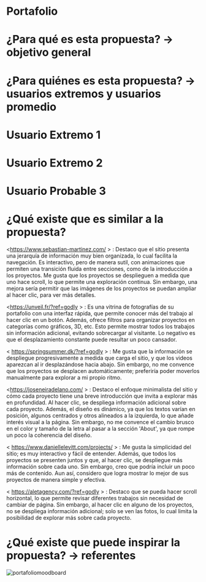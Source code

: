 # Portafolio
# ¿Para qué es esta propuesta? → objetivo general  
# ¿Para quiénes es esta propuesta? → usuarios extremos y usuarios promedio 
# Usuario Extremo 1
# Usuario Extremo 2 
# Usuario Probable 3 
# ¿Qué existe que es similar a la propuesta? 
<https://www.sebastian-martinez.com/ > : Destaco que el sitio presenta una jerarquía de información muy bien organizada, lo cual facilita la navegación. Es interactivo, pero de manera sutil, con animaciones que permiten una transición fluida entre secciones, como de la introducción a los proyectos. Me gusta que los proyectos se desplieguen a medida que uno hace scroll, lo que permite una exploración continua. Sin embargo, una mejora sería permitir que las imágenes de los proyectos se puedan ampliar al hacer clic, para ver más detalles. 

<https://unveil.fr/?ref=godly > : Es una vitrina de fotografías de su portafolio con una interfaz rápida, que permite conocer más del trabajo al hacer clic en un botón. Además, ofrece filtros para organizar proyectos en categorías como gráficos, 3D, etc. Esto permite mostrar todos los trabajos sin información adicional, evitando sobrecargar al visitante. Lo negativo es que el desplazamiento constante puede resultar un poco cansador. 

< https://springsummer.dk/?ref=godly > : Me gusta que la información se despliegue progresivamente a medida que carga el sitio, y que los videos aparezcan al ir desplazándose hacia abajo. Sin embargo, no me convence que los proyectos se desplacen automáticamente; preferiría poder moverlos manualmente para explorar a mi propio ritmo. 

<https://joseneiradelano.com/ > : Destaco el enfoque minimalista del sitio y cómo cada proyecto tiene una breve introducción que invita a explorar más en profundidad. Al hacer clic, se despliega información adicional sobre cada proyecto. Además, el diseño es dinámico, ya que los textos varían en posición, algunos centrados y otros alineados a la izquierda, lo que añade interés visual a la página. Sin embargo, no me convence el cambio brusco en el color y tamaño de la letra al pasar a la sección 'About', ya que rompe un poco la coherencia del diseño. 

< https://www.daniellelevitt.com/projects/ > : Me gusta la simplicidad del sitio; es muy interactivo y fácil de entender. Además, que todos los proyectos se presenten juntos y que, al hacer clic, se despliegue más información sobre cada uno. Sin embargo, creo que podría incluir un poco más de contenido. Aun así, considero que logra mostrar lo mejor de sus proyectos de manera simple y efectiva. 

< https://aletagency.com/?ref=godly > : Destaco que se pueda hacer scroll horizontal, lo que permite revisar diferentes trabajos sin necesidad de cambiar de página. Sin embargo, al hacer clic en alguno de los proyectos, no se despliega información adicional; solo se ven las fotos, lo cual limita la posibilidad de explorar más sobre cada proyecto. 

# ¿Qué existe que puede inspirar la propuesta? → referentes 
![portafoliomoodboard](https://github.com/user-attachments/assets/8eb7131c-1442-4ebf-9839-3bdd0b7dfb26)
